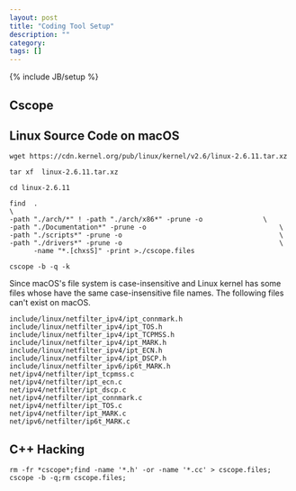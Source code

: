 ```yaml
---
layout: post
title: "Coding Tool Setup"
description: ""
category:
tags: []
---
```

{% include JB/setup %}

## Cscope


## Linux Source Code on macOS
```
wget https://cdn.kernel.org/pub/linux/kernel/v2.6/linux-2.6.11.tar.xz

tar xf  linux-2.6.11.tar.xz

cd linux-2.6.11

find  .                                                                \
-path "./arch/*" ! -path "./arch/x86*" -prune -o               \
-path "./Documentation*" -prune -o                                 \
-path "./scripts*" -prune -o                                       \
-path "./drivers*" -prune -o                                       \
      -name "*.[chxsS]" -print >./cscope.files

cscope -b -q -k
```

Since macOS's file system is case-insensitive and Linux kernel has some files
whose have the same case-insensitive file names. The following files can't exist
on macOS.

```
include/linux/netfilter_ipv4/ipt_connmark.h
include/linux/netfilter_ipv4/ipt_TOS.h
include/linux/netfilter_ipv4/ipt_TCPMSS.h
include/linux/netfilter_ipv4/ipt_MARK.h
include/linux/netfilter_ipv4/ipt_ECN.h
include/linux/netfilter_ipv4/ipt_DSCP.h
include/linux/netfilter_ipv6/ip6t_MARK.h
net/ipv4/netfilter/ipt_tcpmss.c
net/ipv4/netfilter/ipt_ecn.c
net/ipv4/netfilter/ipt_dscp.c
net/ipv4/netfilter/ipt_connmark.c
net/ipv4/netfilter/ipt_TOS.c
net/ipv4/netfilter/ipt_MARK.c
net/ipv6/netfilter/ip6t_MARK.c
```

## C++ Hacking

```
rm -fr *cscope*;find -name '*.h' -or -name '*.cc' > cscope.files; cscope -b -q;rm cscope.files;
```
